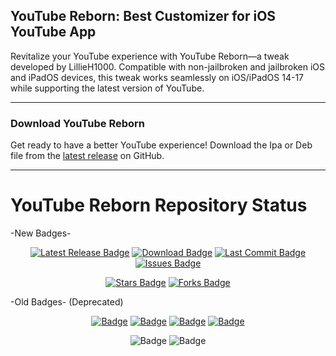 ## YouTube Reborn: Best Customizer for iOS YouTube App

Revitalize your YouTube experience with YouTube Reborn—a tweak developed by LillieH1000. Compatible with non-jailbroken and jailbroken iOS and iPadOS devices, this tweak works seamlessly on iOS/iPadOS 14-17 while supporting the latest version of YouTube.

-----

### Download YouTube Reborn

Get ready to have a better YouTube experience! Download the Ipa or Deb file from the [latest release](https://github.com/arichorn/YouTube-Reborn/releases/latest/) on GitHub.

-----

# YouTube Reborn Repository Status

-New Badges-
<p align="center">
    <a href="https://github.com/arichorn/YouTube-Reborn/releases/latest"><img src="https://custom-icon-badges.demolab.com/github/v/release/arichorn/YouTube-Reborn?logo=youtube&color=%23ff0000&label=Latest%20Release" alt="Latest Release Badge"></img></a>
    <a href="https://github.com/arichorn/YouTube-Reborn/releases/latest"><img src="https://img.shields.io/github/downloads/arichorn/YouTube-Reborn/total?color=%23ff0000&label=Downloads" alt="Download Badge"></img></a>
    <a href="https://github.com/arichorn/YouTube-Reborn/commit"><img src="https://custom-icon-badges.demolab.com/github/last-commit/arichorn/YouTube-Reborn?logo=history&logoColor=white&color=%23ff0000&label=Last%20Commit" alt="Last Commit Badge"></img></a>
    <a href="https://github.com/arichorn/YouTube-Reborn/issues"><img src="https://custom-icon-badges.demolab.com/github/issues-raw/arichorn/YouTube-Reborn?logo=issue-opened&logoColor=white&color=%23ff0000&label=Issues" alt="Issues Badge"></img</a>
</p>

<p align="center">
    <a href="https://github.com/arichorn/YouTube-Reborn/stargazers"><img src="https://custom-icon-badges.demolab.com/github/stars/arichorn/YouTube-Reborn?logo=star&logoColor=white&color=%23ff0000&label=Stars" alt="Stars Badge"></img></a>
    <a href="https://github.com/arichorn/YouTube-Reborn/network/members"><img src="https://custom-icon-badges.demolab.com/github/forks/arichorn/YouTube-Reborn?logo=code-fork&logoColor=white&color=%23ff0000&label=Forks" alt="Forks Badge"></img></a>
</p>

-Old Badges- (Deprecated)
<p align="center">
    <a href="https://github.com/arichorn/YouTube-Reborn/release/latest"><img src="https://custom-icon-badges.demolab.com/github/v/release/arichorn/YouTube-Reborn?color=brightgreen&label=Latest%20release" alt="Badge"></img></a>
    <a href="https://github.com/arichorn/YouTube-Reborn/releases/latest"><img src="https://img.shields.io/github/downloads/arichorn/YouTube-Reborn/total?label=Download" alt="Badge"></img></a>
    <a href="https://github.com/arichorn/YouTube-Reborn/commit"><img src="https://custom-icon-badges.demolab.com/github/last-commit/arichorn/YouTube-Reborn-Sideloaded?logo=history&logoColor=white&label=Last commit" alt="Badge"></img></a>
    <a href="https://github.com/arichorn/YouTube-Reborn/issues"><img src="https://custom-icon-badges.demolab.com/github/issues-raw/arichorn/YouTube-Reborn?logo=issue-opened&label=Issues" alt="Badge"></img></a>
</p>

<p align="center">
   <img src="https://img.shields.io/github/stars/arichorn/YouTube-Reborn?style=social" alt="Badge"/>
   <img src="https://img.shields.io/github/forks/arichorn/YouTube-Reborn?style=social" alt="Badge"/>
</p>
